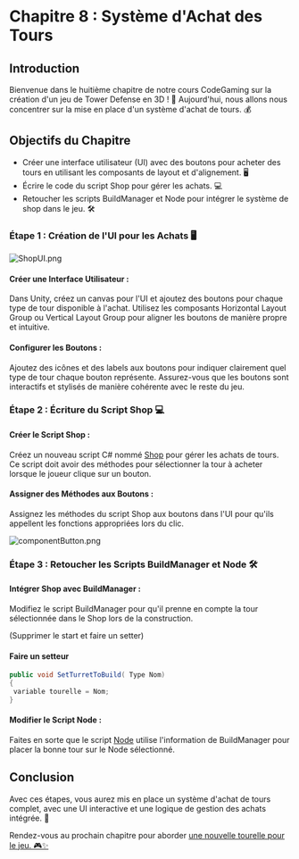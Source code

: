 # Chapitre 8 : Système d'Achat des Tours

## Introduction

Bienvenue dans le huitième chapitre de notre cours CodeGaming sur la création d'un jeu de Tower Defense en 3D ! 🚀 Aujourd'hui, nous allons nous concentrer sur la mise en place d'un système d'achat de tours. 💰

## Objectifs du Chapitre

- Créer une interface utilisateur (UI) avec des boutons pour acheter des tours en utilisant les composants de layout et d'alignement. 🖥️
- Écrire le code du script Shop pour gérer les achats. 💻
- Retoucher les scripts BuildManager et Node pour intégrer le système de shop dans le jeu. 🛠️

### Étape 1 : Création de l'UI pour les Achats 🖥️

![ShopUI.png](Images/ShopUI.png)

#### Créer une Interface Utilisateur :
Dans Unity, créez un canvas pour l'UI et ajoutez des boutons pour chaque type de tour disponible à l'achat.
Utilisez les composants Horizontal Layout Group ou Vertical Layout Group pour aligner les boutons de manière propre et intuitive.

#### Configurer les Boutons :
Ajoutez des icônes et des labels aux boutons pour indiquer clairement quel type de tour chaque bouton représente.
Assurez-vous que les boutons sont interactifs et stylisés de manière cohérente avec le reste du jeu.

### Étape 2 : Écriture du Script Shop 💻
#### Créer le Script Shop :
Créez un nouveau script C# nommé [Shop](https://github.com/user-attachments/files/17827766/Shop.txt) pour gérer les achats de tours.
Ce script doit avoir des méthodes pour sélectionner la tour à acheter lorsque le joueur clique sur un bouton.

#### Assigner des Méthodes aux Boutons :
Assignez les méthodes du script Shop aux boutons dans l'UI pour qu'ils appellent les fonctions appropriées lors du clic.

![componentButton.png](Images/componentButton.png)

### Étape 3 : Retoucher les Scripts BuildManager et Node 🛠️
#### Intégrer Shop avec BuildManager :
Modifiez le script BuildManager pour qu'il prenne en compte la tour sélectionnée dans le Shop lors de la construction.

(Supprimer le start et faire un setter)

#### Faire un setteur

 ```csharp
public void SetTurretToBuild( Type Nom)
 {
  variable tourelle = Nom;
 }
```

#### Modifier le Script Node :
Faites en sorte que le script [Node](https://github.com/user-attachments/files/17829427/Node2.txt) utilise l'information de BuildManager pour placer la bonne tour sur le Node sélectionné.

## Conclusion
Avec ces étapes, vous aurez mis en place un système d'achat de tours complet, avec une UI interactive et une logique de gestion des achats intégrée. 🚀

Rendez-vous au prochain chapitre pour aborder [une nouvelle tourelle pour le jeu. 🎮✨](https://github.com/g404-code-gaming/TowerDefence/blob/main/Création-Du-Jeu/09.Ajout%20lance%20missiles.md)

